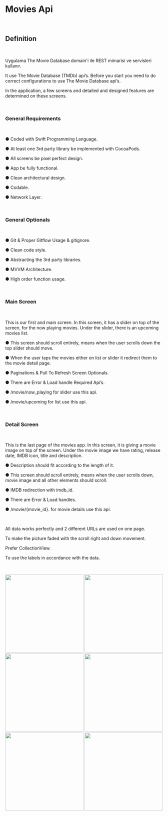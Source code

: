 # Movies Api
<br>

## Definition
<br>

Uygulama The Movie Database domain'i ile REST mimarisi ve servisleri kullanır. 
<br>

It use The Movie Database (TMDb) api’s. Before you start you need to do correct configurations to use The Movie Database api’s.

In the application, a few screens and detailed and designed features are determined on these screens.

<br>

### General Requirements

<br>

● Coded with Swift Programming Language.

● At least one 3rd party library be implemented with CocoaPods.

● All screens be pixel perfect design.

● App be fully functional.

● Clean architectural design.

● Codable.

● Network Layer.

<br>

### General Optionals

<br>

● Git & Proper Gitflow Usage & gitignore.

● Clean code style.

● Abstracting the 3rd party libraries.

● MVVM Architecture.

● High order function usage.

<br>

### Main Screen

<br>

This is our first and main screen. In this screen, it has a slider on top of the screen, for the now playing movies. Under the slider, there is an upcoming movies list. 

● This screen should scroll entirely, means when the user scrolls down the top slider should move. 

● When the user taps the movies either on list or slider it redirect them to the movie detail page.

● Paginations & Pull To Refresh Screen Optionals.

● There are Error & Load handle Required Api’s.

● /movie/now_playing for slider use this api.

● /movie/upcoming for list use this api.

<br>

### Detail Screen

<br>

This is the last page of the movies app. In this screen, it is giving a movie image on top of the screen. Under the movie image we have rating, release date, IMDB icon, title and description. 

● Description should fit according to the length of it. 

● This screen should scroll entirely, means when the user scrolls down, movie image and all other elements should scroll.

● IMDB redirection with imdb_id.

● There are Error & Load handles.

● /movie/{movie_id}. for movie details use this api.

<br>

All data works perfectly and 2 different URLs are used on one page.

To make the picture faded with the scroll right and down movement.

Prefer CollectionView.

To use the labels in accordance with the data.

<br>

<p align="center">
  <img src="https://user-images.githubusercontent.com/88663603/166777120-4d79e627-37b2-4b61-b8c5-ff3fd458fbf1.png" width="250" />
  <img src="https://user-images.githubusercontent.com/88663603/166776080-bfb30d6f-f7d0-4020-a0be-8b076a642fcc.png" width="250" />
  <img src="https://user-images.githubusercontent.com/88663603/166778114-ea6662bc-f00c-4588-b1b9-7ad6cad5d167.png" width="250" />
  <img src="https://user-images.githubusercontent.com/88663603/166776763-3ae71892-bf41-4fa0-b7bc-851b633b8fba.png" width="250" />
  <img src="https://user-images.githubusercontent.com/88663603/166777941-b2c026b7-7c01-408c-ad72-6c241ab5da29.png" width="250" />
  <img src="https://user-images.githubusercontent.com/88663603/166778425-d85f5524-7825-4884-b813-333e9a339092.png" width="250" />
